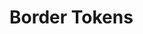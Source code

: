<script setup>
  import * as tokens from 'https://cdn.jsdelivr.net/npm/olympus-ds-design-tokens@0.0.8/lib/border.js'
  const types = ['Stroke'];
</script>

# Border Tokens

<TokenView 
  v-for="(type, index) in types" 
  category="border"
  orderBy="valueWithoutUnit"
  :tokens="tokens"
  :key="index" 
  :type="type" 
/>
